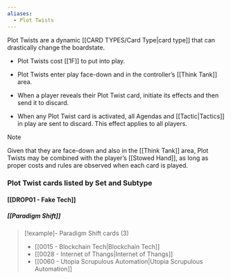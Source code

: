 ```yaml
---
aliases:
  - Plot Twists
---
```

Plot Twists are a dynamic [[CARD TYPES/Card Type|card type]] that can drastically change the boardstate.

 - Plot Twists cost [[1F]] to put into play. 
 - Plot Twists enter play face-down and in the controller’s [[Think Tank]] area.

 - When a player reveals their Plot Twist card, initiate its effects and then send it to discard. 

 - When any Plot Twist card is activated, all Agendas and [[Tactic|Tactics]] in play are sent to discard. This effect applies to all players.

> [!note]
> Given that they are face-down and also in the [[Think Tank]] area, Plot Twists may be combined with the player’s [[Stowed Hand]], as long as proper costs and rules are observed when each card is played.


### Plot Twist cards listed by Set and Subtype

#### [[DROP01 - Fake Tech]]

##### [[Paradigm Shift]]
> [!example]- Paradigm Shift cards (3)
>  - [[0015 - Blockchain Tech|Blockchain Tech]]
>  - [[0028 - Internet of Thangs|Internet of Thangs]]
>  - [[0060 - Utopia Scrupulous Automation|Utopia Scrupulous Automation]]

